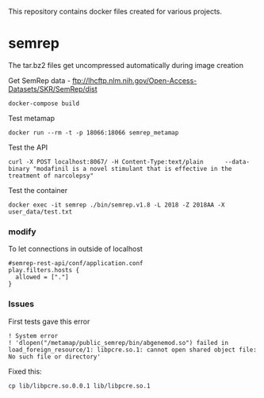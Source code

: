 This repository contains docker files created for various projects.
# semrep

The tar.bz2 files get uncompressed automatically during image creation

Get SemRep data - ftp://lhcftp.nlm.nih.gov/Open-Access-Datasets/SKR/SemRep/dist

```
docker-compose build
```

Test metamap

```
docker run --rm -t -p 18066:18066 semrep_metamap
```

Test the API

```
curl -X POST localhost:8067/ -H Content-Type:text/plain      --data-binary "modafinil is a novel stimulant that is effective in the treatment of narcolepsy"
```

Test the container

```
docker exec -it semrep ./bin/semrep.v1.8 -L 2018 -Z 2018AA -X user_data/test.txt
```

### modify

To let connections in outside of localhost


```
#semrep-rest-api/conf/application.conf
play.filters.hosts {
  allowed = ["."]
}
```

### Issues

First tests gave this error

```
! System error
! 'dlopen("/metamap/public_semrep/bin/abgenemod.so") failed in load_foreign_resource/1: libpcre.so.1: cannot open shared object file: No such file or directory'

```

Fixed this:

```
cp lib/libpcre.so.0.0.1 lib/libpcre.so.1
```